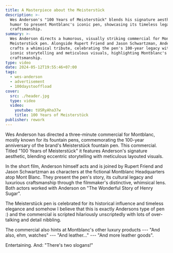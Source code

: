 ```yaml
---
title: A Masterpiece about the Meisterstück
description: >-
  Wes Anderson's "100 Years of Meisterstück" blends his signature aesthetic with
  humor to present Montblanc's iconic pen, showcasing its timeless legacy and
  craftsmanship.
summary: >-
  Wes Anderson directs a humorous, visually striking commercial for Montblanc’s
  Meisterstück pen. Alongside Rupert Friend and Jason Schwartzman, Anderson
  crafts a whimsical tribute, celebrating the pen's 100-year legacy with his
  iconic storytelling and meticulous visuals, highlighting Montblanc's luxury
  craftsmanship.
type: video
date: 2024-05-12T19:55:46+07:00
tags:
  - wes-anderson
  - advertisement
  - 100daystooffload
cover:
  src: ./header.jpg
  type: video
  video:
    youtube: tUSRyAha37w
    title: 100 Years of Meisterstück
publisher: rework
---
```


Wes Anderson has directed a three-minute commercial for Montblanc, mostly known for its fountain pens, commemorating the 100-year anniversary of the brand's Meisterstück fountain pen. This commercial. Titled "100 Years of Meisterstück" it features Anderson's signature aesthetic, blending eccentric storytelling with meticulous layouted visuals.

In the short film, Anderson himself acts and is joined by Rupert Friend and Jason Schwartzman as characters at the fictional Montblanc Headquarters atop Mont Blanc. They present the pen's story, its cultural legacy and luxurious craftsmanship through the filmmaker's distinctive, whimsical lens. Both actors worked with Anderson on "The Wonderful Story of Henry Sugar".

The Meisterstück pen is celebrated for its historical influence and timeless elegance and somehow I believe that this is exactly Andersons type of pen :) and the commercial is scripted hilariously unscriptedly with lots of over-talking and detail nibbling.

The commercial also hints at Montblanc's other luxury products --- "And also, ehm, watches" --- "And leather…" --- "And more leather goods".

Entertaining. And: "There's two slogans!"
